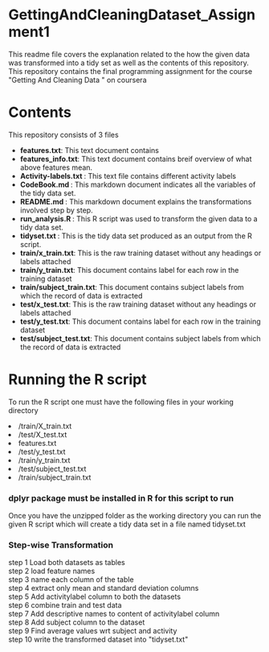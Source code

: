 # GettingAndCleaningDataset_Assignment1

This readme file covers the explanation related to the how the given data was transformed into a tidy set as well as the contents of this repository. This  repository contains the final programming assignment for the course "Getting And Cleaning Data " on coursera

# Contents

This repository consists of 3 files
<ul>
<li><strong>features.txt</strong>: This text document contains 
<li><strong>features_info.txt</strong>: This text document contains breif overview of what above features mean.
<li><strong>Activity-labels.txt </strong>: This text file contains different activity labels
<li><strong>CodeBook.md </strong>: This markdown document indicates all the variables of the tidy data set.
<li><strong>README.md </strong>: This markdown document explains the transformations involved step by step.
<li><strong>run_analysis.R </strong>: This R script was used to transform the given data to a tidy data set.
<li><strong>tidyset.txt </strong>: This is the tidy data set produced as an output from the R script.
<li><strong> train/x_train.txt</strong>: This is the raw training dataset without any headings or labels attached
<li> <strong>train/y_train.txt</strong>: This document contains label for each row in the training dataset
<li> <strong>train/subject_train.txt</strong>: This document contains subject labels from which the record of data is extracted
<li> <strong>test/x_test.txt</strong>: This is the raw training dataset without any headings or labels attached
<li> <strong>test/y_test.txt</strong>: This document contains label for each row in the training dataset
<li> <strong>test/subject_test.txt</strong>: This document contains subject labels from which the record of data is extracted
</ul>

# Running the R script

To run the R script one must have the following files in your working directory

<li>/train/X_train.txt
<li>/test/X_test.txt
<li>features.txt
<li>/test/y_test.txt
<li>/train/y_train.txt
<li>/test/subject_test.txt
<li>/train/subject_train.txt

### dplyr package must be installed in R for this script to run

Once you have the unzipped folder as the working directory you can run the given R script which will create a tidy data set in a file named tidyset.txt

### Step-wise Transformation
step 1 Load both datasets as tables<br/> 
step 2 load feature names <br/>
step 3 name each column of the table <br/>
step 4 extract only mean and standard deviation columns <br/>
step 5 Add activitylabel column to both the datasets <br/>
step 6 combine train and test data <br/>
step 7 Add descriptive names to content of activitylabel column <br/>
step 8 Add subject column to the dataset <br/>
step 9 Find average values wrt subject and activity<br/>
step 10 write the transformed dataset into "tidyset.txt"

